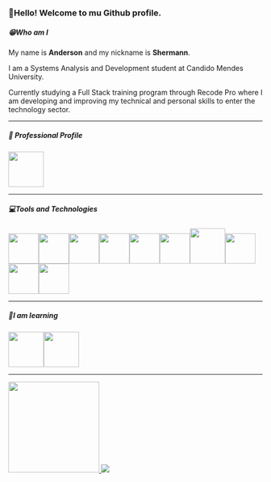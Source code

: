 ### 👋Hello! Welcome to mu Github profile.

##### 😁Who am I

My name is <b>Anderson</b> and my nickname is <b>Shermann</b>.

I am a Systems Analysis and Development student at Candido Mendes University.

Currently studying a Full Stack training program through Recode Pro where I am developing and improving my technical and personal skills to enter the technology sector.

<hr>

##### 💼 Professional Profile

<a href="https://www.linkedin.com/in/andersonshermann/">
<img src="https://cdn.jsdelivr.net/gh/devicons/devicon/icons/linkedin/linkedin-original-wordmark.svg" width="70" height="70" /></a>

<hr>

##### 💻Tools and Technologies

<img src="https://cdn.jsdelivr.net/gh/devicons/devicon/icons/html5/html5-original.svg" width="60" height="60"  /><img src="https://cdn.jsdelivr.net/gh/devicons/devicon/icons/css3/css3-original.svg"  width="60" height="60"  /><img src="https://cdn.jsdelivr.net/gh/devicons/devicon/icons/bootstrap/bootstrap-original.svg"  width="60" height="60"/><img src="https://cdn.jsdelivr.net/gh/devicons/devicon/icons/javascript/javascript-original.svg" width="60" height="60" /><img src="https://cdn.jsdelivr.net/gh/devicons/devicon/icons/react/react-original.svg" width="60" height="60"/><img src="https://cdn.jsdelivr.net/gh/devicons/devicon/icons/python/python-original.svg"  width="60" height="60"/><img src="https://cdn.jsdelivr.net/gh/devicons/devicon/icons/mysql/mysql-original-wordmark.svg" width="70" height="70" /><img src="https://cdn.jsdelivr.net/gh/devicons/devicon/icons/github/github-original.svg" width="60" height="60" /><img src="https://raw.githubusercontent.com/microsoft/PowerBI-Icons/2bf1c982fb24528eee1559a96a25eb534c175cfd/SVG/Power-BI.svg"  width="60" height="60"><img src="https://raw.githubusercontent.com/microsoft/PowerBI-Icons/2bf1c982fb24528eee1559a96a25eb534c175cfd/SVG/Power-Automate-Colored.svg"  width="60" height="60">

<hr>

##### 🧠I am learning

<img src="https://cdn.jsdelivr.net/gh/devicons/devicon/icons/java/java-original-wordmark.svg" width="70" height="70" /><img src="https://cdn.jsdelivr.net/gh/devicons/devicon/icons/spring/spring-original-wordmark.svg" width="70" height="70" />

<hr>

<div>
<a href="https://github.com/AndersonShermann"> 
    <img loading="lazy" height="180em" src="https://github-readme-stats.vercel.app/api/top-langs/?username=AndersonShermann&layout=compact&langs_count=7&theme=dracula"/>
    <img src="https://github-readme-stats.vercel.app/api?username=AndersonShermann&show_icons=true&rank_icon=github&theme=dracula&hide=stars,prs,issues&custom_title=Anderson Shermann Git Stats">
</a>
</div>








<!--
**AndersonShermann/AndersonShermann** is a ✨ _special_ ✨ repository because its `README.md` (this file) appears on your GitHub profile.

Here are some ideas to get you started:

- 🔭 I’m currently working on ...
- 🌱 I’m currently learning ...
- 👯 I’m looking to collaborate on ...
- 🤔 I’m looking for help with ...
- 💬 Ask me about ...
- 📫 How to reach me: ...
- 😄 Pronouns: ...
- ⚡ Fun fact: ...
-->
